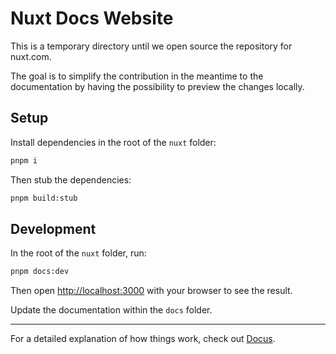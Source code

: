 # Nuxt Docs Website

This is a temporary directory until we open source the repository for nuxt.com.

The goal is to simplify the contribution in the meantime to the documentation by having the possibility to preview the changes locally.

## Setup

Install dependencies in the root of the `nuxt` folder:

```bash
pnpm i
```

Then stub the dependencies:

```bash
pnpm build:stub
```

## Development

In the root of the `nuxt` folder, run:

```bash
pnpm docs:dev
```

Then open [http://localhost:3000](http://localhost:3000) with your browser to see the result.

Update the documentation within the `docs` folder.

---

For a detailed explanation of how things work, check out [Docus](https://docus.dev).
